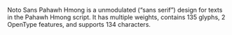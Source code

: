 Noto Sans Pahawh Hmong is a unmodulated (“sans serif”) design for texts in the Pahawh Hmong script. It has multiple weights, contains 135 glyphs, 2 OpenType features, and supports 134 characters.